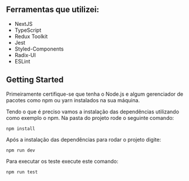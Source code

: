 ## Ferramentas que utilizei:
* NextJS
* TypeScript
* Redux Toolkit
* Jest
* Styled-Components
* Radix-UI
* ESLint

## Getting Started
Primeiramente certifique-se que tenha o Node.js e algum gerenciador de pacotes como npm ou yarn instalados na sua máquina. 

Tendo o que é preciso vamos a instalação das dependências utilizando como exemplo o npm. Na pasta do projeto rode o seguinte comando:
```
npm install
```

Após a instalação das dependências para rodar o projeto digite:

```
npm run dev
```

Para executar os teste execute este comando:
```
npm run test
```




